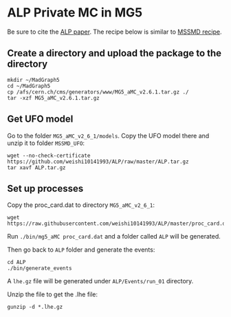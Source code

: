 # ALP Private MC in MG5
Be sure to cite the [ALP paper](https://arxiv.org/pdf/1708.00443.pdf).
The recipe below is similar to [MSSMD recipe](https://github.com/weishi10141993/DarkSUSY_MC_MG5/blob/master/README.md).

## Create a directory and upload the package to the directory

    mkdir ~/MadGraph5
    cd ~/MadGraph5
    cp /afs/cern.ch/cms/generators/www/MG5_aMC_v2.6.1.tar.gz ./
    tar -xzf MG5_aMC_v2.6.1.tar.gz

## Get UFO model 
Go to the folder `MG5_aMC_v2_6_1/models`. Copy the UFO model there and unzip it to folder `MSSMD_UFO`:

    wget --no-check-certificate https://github.com/weishi10141993/ALP/raw/master/ALP.tar.gz
    tar xavf ALP.tar.gz
    
## Set up processes
Copy the proc_card.dat to directory `MG5_aMC_v2_6_1`:
    
    wget https://raw.githubusercontent.com/weishi10141993/ALP/master/proc_card.dat
    
Run `./bin/mg5_aMC proc_card.dat` and a folder called `ALP` will be generated. 

Then go back to `ALP` folder and generate the events:

    cd ALP
    ./bin/generate_events

A `lhe.gz` file will be generated under `ALP/Events/run_01` directory.

Unzip the file to get the .lhe file:

    gunzip -d *.lhe.gz
